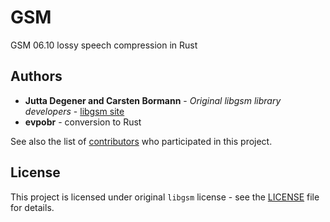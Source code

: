 # GSM

GSM 06.10 lossy speech compression in Rust

## Authors

* **Jutta Degener and Carsten Bormann** - *Original libgsm library developers* - [libgsm site](http://www.quut.com/gsm/)
* **evpobr** - conversion to Rust

See also the list of [contributors](https://github.com/evpobr/rust-gsm/contributors) who participated in this project.

## License

This project is licensed under original `libgsm` license - see the [LICENSE](LICENSE) file for details.
